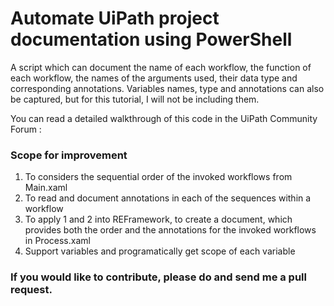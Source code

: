 # Automate UiPath project documentation using PowerShell
A script which can document the name of each workflow, the function of each workflow, the names of the arguments used, their data type and corresponding annotations. Variables names, type and annotations can also be captured, but for this tutorial, I will not be including them. 

You can read a detailed walkthrough of this code in the UiPath Community Forum : 



### Scope for improvement
1. To considers the sequential order of the invoked workflows from Main.xaml
2. To read and document annotations in each of the sequences within a workflow 
3. To apply 1 and 2 into REFramework, to create a document, which provides both the order and the annotations for the invoked workflows in Process.xaml
4. Support variables and programatically get scope of each variable

### **If you would like to contribute, please do and send me a pull request.**
